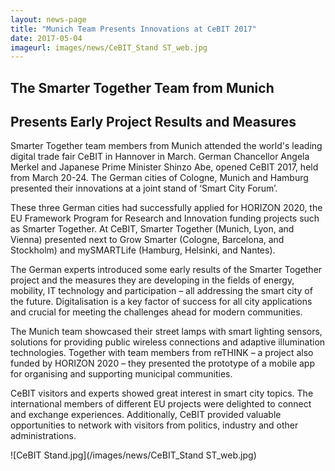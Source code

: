 ```yaml
---
layout: news-page
title: "Munich Team Presents Innovations at CeBIT 2017"
date: 2017-05-04
imageurl: images/news/CeBIT_Stand ST_web.jpg
---
```


<div class="multiline">
<h2><span class="ornament-news">The Smarter Together Team from Munich</span></h2>
<h2><span class="ornament-news">Presents Early Project Results and Measures</span></h2>
</div>

Smarter Together team members from Munich attended the world's leading digital trade fair CeBIT in Hannover in March. German Chancellor Angela Merkel and Japanese Prime Minister Shinzo Abe, opened CeBIT 2017, held from March 20-24. The German cities of Cologne, Munich and Hamburg presented their innovations at a joint stand of ‘Smart City Forum’.

These three German cities had successfully applied for HORIZON 2020, the EU Framework Program for Research and Innovation funding projects such as Smarter Together. At CeBIT, Smarter Together (Munich, Lyon, and Vienna) presented next to Grow Smarter (Cologne, Barcelona, and Stockholm) and mySMARTLife (Hamburg, Helsinki, and Nantes).

The German experts introduced some early results of the Smarter Together project and the measures they are developing in the fields of energy, mobility, IT technology and participation – all addressing the smart city of the future. Digitalisation is a key factor of success for all city applications and crucial for meeting the challenges ahead for modern communities.

The Munich team showcased their street lamps with smart lighting sensors, solutions for providing public wireless connections and adaptive illumination technologies. Together with team members from reTHINK – a project also funded by HORIZON 2020 – they presented the prototype of a mobile app for organising and supporting municipal communities.

CeBIT visitors and experts showed great interest in smart city topics. The international members of different EU projects were delighted to connect and exchange experiences. Additionally, CeBIT provided valuable opportunities to network with visitors from politics, industry and other administrations.

![CeBIT Stand.jpg](/images/news/CeBIT_Stand ST_web.jpg)

